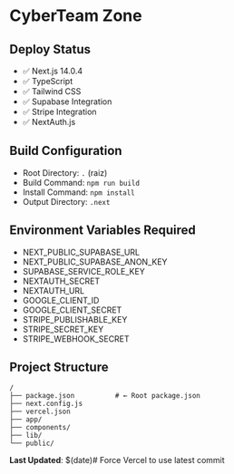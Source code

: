 # CyberTeam Zone

## Deploy Status
- ✅ Next.js 14.0.4
- ✅ TypeScript
- ✅ Tailwind CSS
- ✅ Supabase Integration
- ✅ Stripe Integration
- ✅ NextAuth.js

## Build Configuration
- Root Directory: `.` (raiz)
- Build Command: `npm run build`
- Install Command: `npm install`
- Output Directory: `.next`

## Environment Variables Required
- NEXT_PUBLIC_SUPABASE_URL
- NEXT_PUBLIC_SUPABASE_ANON_KEY
- SUPABASE_SERVICE_ROLE_KEY
- NEXTAUTH_SECRET
- NEXTAUTH_URL
- GOOGLE_CLIENT_ID
- GOOGLE_CLIENT_SECRET
- STRIPE_PUBLISHABLE_KEY
- STRIPE_SECRET_KEY
- STRIPE_WEBHOOK_SECRET

## Project Structure
```
/
├── package.json          # ← Root package.json
├── next.config.js
├── vercel.json
├── app/
├── components/
├── lib/
└── public/
```

**Last Updated**: $(date)# Force Vercel to use latest commit
